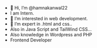 - 👋 Hi, I’m @hamnakanwal22
- I am Intern.
- 👀 I’m interested in web development.
- 🌱 I’m expert in .html and css..
- Also in Java Script and TailWind CSS...
- Also knowledge in Wordpress and PHP
- Frontend Developer

<!---
hamnakanwal22/hamnakanwal22 is a ✨ special ✨ repository because its `README.md` (this file) appears on your GitHub profile.
You can click the Preview link to take a look at your changes.
--->
